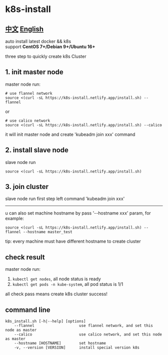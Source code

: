 # k8s-install
## [中文](README.md)  [English](README_EN.md)

auto install latest docker && k8s  
support **CentOS 7+/Debian 9+/Ubuntu 16+**

three step to quickly create k8s Cluster

## 1. init master node
master node run:  
```
# use flannel network
source <(curl -sL https://k8s-install.netlify.app/install.sh) --flannel
```
or 

```
# use calico network
source <(curl -sL https://k8s-install.netlify.app/install.sh) --calico
```

it will init master node and create 'kubeadm join xxx' command

## 2. install slave node
slave node run
```
source <(curl -sL https://k8s-install.netlify.app/install.sh)
```

## 3. join cluster
slave node run first step left command 'kubeadm join xxx'

---
u can also set machine hostname by pass '--hostname xxx' param, for example:
```
source <(curl -sL https://k8s-install.netlify.app/install.sh) --flannel --hostname master_test
```
tip: every machine must have different hostname to create cluster

## check result
master node run:
1. `kubectl get nodes`, all node status is ready
2. `kubectl get pods -n kube-system`, all pod status is 1/1

all check pass means create k8s cluster success!

## command line
```
k8s_install.sh [-h|--help] [options]
    --flannel                    use flannel network, and set this node as master
    --calico                     use calico network, and set this node as master
    --hostname [HOSTNAME]        set hostname
    -v, --version [VERSION]      install special version k8s
```